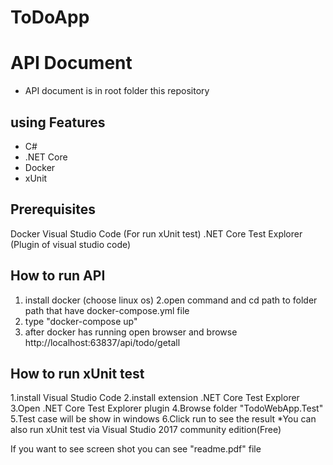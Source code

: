# ToDoApp

# API Document
* API document is in root folder this repository

## using Features

* C#
* .NET Core
* Docker
* xUnit

## Prerequisites
Docker
Visual Studio Code (For run xUnit test)
.NET Core Test Explorer (Plugin of visual studio code)

## How to run API
1. install docker (choose linux os)
2.open command and cd path  to folder path that have docker-compose.yml file
3. type "docker-compose up"
4. after docker has running open browser and browse http://localhost:63837/api/todo/getall

## How to run xUnit test
1.install Visual Studio Code 
2.install extension .NET Core Test Explorer
3.Open .NET Core Test Explorer plugin
4.Browse folder "TodoWebApp.Test"
5.Test case will be show in windows
6.Click run to see the result
*You can also run xUnit test via Visual Studio 2017 community edition(Free)


If you want to see screen shot you can see "readme.pdf" file
